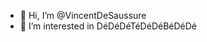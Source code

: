 - 👋 Hi, I’m @VincentDeSaussure
- 👀 I’m interested in DéDéDéTéDéDéBéDéDé

<!---
VincentDeSaussure/VincentDeSaussure is a ✨ special ✨ repository because its `README.md` (this file) appears on your GitHub profile.
You can click the Preview link to take a look at your changes.
--->
